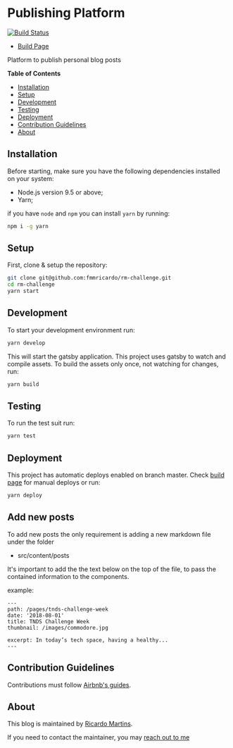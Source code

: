 [build-page]: https://semaphoreci.com/ricardofmm/rm-challenge

# Publishing Platform

[![Build Status](https://semaphoreci.com/api/v1/projects/64991d2a-e7f5-4306-be71-0b2d6bbbd7ed/2852881/badge.svg)](https://semaphoreci.com/ricardofmm/rm-challenge)

- [Build Page][build-page]

Platform to publish personal blog posts

**Table of Contents**

- [Installation](#installation)
- [Setup](#setup)
- [Development](#development)
- [Testing](#testing)
- [Deployment](#deployment)
- [Contribution Guidelines](#contribution-guidelines)
- [About](#about)

## Installation

Before starting, make sure you have the following dependencies installed on your system:

- Node.js version 9.5 or above;
- Yarn;

if you have `node` and `npm` you can install `yarn` by running:

```bash
npm i -g yarn
```

## Setup

First, clone & setup the repository:

```bash
git clone git@github.com:fmmricardo/rm-challenge.git
cd rm-challenge
yarn start
```

## Development

To start your development environment run:

```bash
yarn develop
```

This will start the gatsby application.
This project uses gatsby to watch and compile assets.
To build the assets only once, not watching for changes, run:

```bash
yarn build
```

## Testing

To run the test suit run:

```bash
yarn test
```

## Deployment

This project has automatic deploys enabled on branch master. Check [build page][build-page] for manual deploys or run:

```bash
yarn deploy
```

## Add new posts

To add new posts the only requirement is adding a new markdown file under the folder

- src/content/posts

It's important to add the the text below on the top of the file, to pass the contained information to the components.

example:

```
---
path: /pages/tnds-challenge-week
date: '2018-08-01'
title: TNDS Challenge Week
thumbnail: /images/commodore.jpg

excerpt: In today’s tech space, having a healthy...
---
```

## Contribution Guidelines

Contributions must follow [Airbnb's guides](https://github.com/airbnb/javascript).

## About

This blog is maintained by [Ricardo Martins](https://ricardomartins.netlify.com).

If you need to contact the maintainer, you may <a href="mailto:ricardofilipe5@sapo.pt">reach out to me</a>
